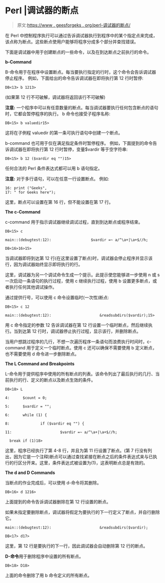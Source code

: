 # Perl |调试器的断点

> 原文:[https://www . geesforgeks . org/perl-调试器的断点/](https://www.geeksforgeeks.org/perl-breakpoints-of-a-debugger/)

在 Perl 中控制程序执行可以通过告诉调试器执行到程序中的某个指定点来完成，该点称为断点。这些断点使用户能够将程序分成多个部分并查找错误。

下面是调试器中用于创建断点的一些命令，以及在到达断点之前执行的命令。

**b-Command**

B-命令用于在程序中设置断点。每当要执行指定的行时，这个命令会告诉调试器停止程序。
例如，下面给出的命令告诉调试器在即将执行第 12 行时暂停:

```
DB<13> b 1213>
```

(如果第 12 行不可破解，调试器将返回该行不可破解)

**注意:**
一个程序中可以有任意数量的断点。每当调试器要执行任何包含断点的语句时，它都会暂停程序的执行。
b 命令也接受子程序名称:

```
DB<15> b valuedir15>
```

这将在子例程 valuedir 的第一条可执行语句中创建一个断点。

b-command 也可用于仅在满足指定条件时暂停程序。
例如，下面提到的命令告诉调试器在即将执行第 12 行时暂停，变量$vardir 等于空字符串:

```
DB<15> b 12 ($vardir eq "")15>
```

任何合法的 Perl 条件表达式都可以用 b 语句指定。

**注意:**
对于多行语句，可以在任意一行设置断点。
例如:

```
16: print ("Geeks", 
17: " for Geeks here");
```

这里，断点可以设置在第 16 行，但不能设置在第 17 行。

**The c-Command**

c-command 用于指示调试器继续调试过程，直到到达断点或程序结束。

```
DB<15> c

main::(debugtest:12):                  $vardir =~ a/^\a+|\a+$//h;

DB<16>16>15>
```

当调试器即将到达第 12 行(在这里设置了断点)时，调试器会停止程序并显示该行，因为调试器始终显示即将执行的行。

这里，调试器为另一个调试命令生成一个提示。此提示使您能够进一步使用 n 或 s 一次启动一条语句的执行过程，使用 c 继续执行过程，使用 b 设置更多断点，或者执行任何其他调试操作。

通过提供行号，可以使用 c 命令设置临时(一次性)断点:

```
DB<15> c 12

main::(debugtest:12):                      &readsubdirs($vardir);15>
```

用 c 命令指定的参数 12 告诉调试器在第 12 行设置一个临时断点，然后继续执行。当到达第 12 行时，调试器停止执行过程，显示该行，并删除断点。

当用户想跳过程序的几行，不想一次遍历程序一条语句而浪费执行时间时，c-command 用于定义一个临时断点。使用 c 还可以确保不需要使用 b 定义断点，也不需要使用 d 命令进一步删除断点。

**The L Command and Breakpoints**

L-命令用于提供程序中使用的所有断点的列表。该命令列出了最后执行的几行、当前执行的行、定义的断点以及断点生效的条件。

```
DB<18> L

4:      $count = 0;

5:      $vardir = "";

6:      while (1) {

8:              if ($vardir eq "") {

11:                      $vardir =~ a/^\a+|\a+$//h;

  break if (1)18>
```

这里，程序已经执行了第 4-8 行，并且为第 11 行设置了断点。(第 7 行没有列出，因为它是一个注释)断点可以通过查找紧接在断点之后的条件表达式来与已执行的行区分开来。这里，条件表达式被设置为(1)，这表明断点总是有效的。

**The d and D Commands**

当断点的作业完成后，可以使用 d-命令将其删除。

```
DB<16> d 1216>
```

上面提到的命令告诉调试器删除在第 12 行设置的断点。

如果未指定要删除断点，调试器将假定为要执行的下一行定义了断点，并自行删除它。

```
main::(debugtest:12):                      &readsubdirs($vardir);

DB<17> d17>
```

这里，第 12 行是要执行的下一行，因此调试器会自动删除第 12 行的断点。

**D-命令**用于删除程序中设置的所有断点。

```
DB<18> D18>
```

上面的命令删除了用 b 命令定义的所有断点。